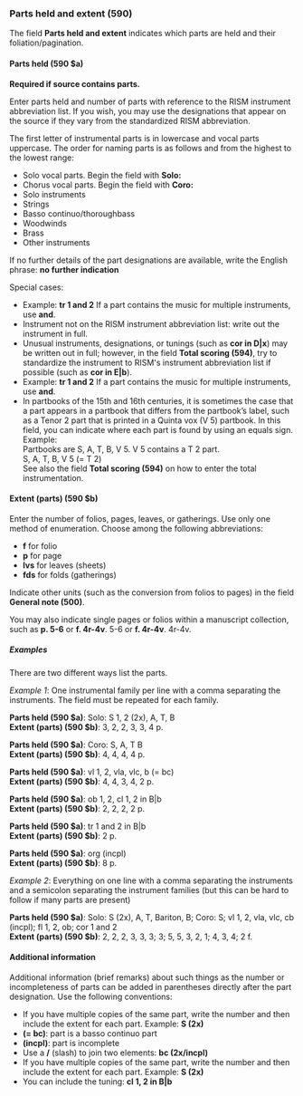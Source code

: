 ### Parts held and extent (590)

The field **Parts held and extent** indicates which parts are held and their foliation/pagination.

#### Parts held (590 $a)

**Required if source contains parts.**

Enter parts held and number of parts with reference to the RISM instrument abbreviation list. If you wish, you may use the designations that appear on the source if they vary from the standardized RISM abbreviation.

The first letter of instrumental parts is in lowercase and vocal parts uppercase. The order for naming parts is as follows and from the highest to the lowest range:

- Solo vocal parts. Begin the field with **Solo:**
- Chorus vocal parts. Begin the field with **Coro:**
- Solo instruments
- Strings
- Basso continuo/thoroughbass
- Woodwinds
- Brass
- Other instruments

If no further details of the part designations are available, write the English phrase: **no further indication**

Special cases:

- Example: **tr 1 and 2** If a part contains the music for multiple instruments, use **and**.
- Instrument not on the RISM instrument abbreviation list: write out the instrument in full.
- Unusual instruments, designations, or tunings (such as **cor in D\|x**) may be written out in full; however, in the field **Total scoring (594)**, try to standardize the instrument to RISM's instrument abbreviation list if possible (such as **cor in E\|b**).
- Example: **tr 1 and 2** If a part contains the music for multiple instruments, use **and**.
- In partbooks of the 15th and 16th centuries, it is sometimes the case that a part appears in a partbook that differs from the partbook’s label, such as a Tenor 2 part that is printed in a Quinta vox (V 5) partbook. In this field, you can indicate where each part is found by using an equals sign.  
  Example:  
  Partbooks are S, A, T, B, V 5. V 5 contains a T 2 part.  
  S, A, T, B, V 5 (= T 2)  
  See also the field **Total scoring (594)** on how to enter the total instrumentation.


#### Extent (parts) (590 $b)

Enter the number of folios, pages, leaves, or gatherings. Use only one method of enumeration. Choose among the following abbreviations:

- **f** for folio
- **p** for page
- **lvs** for leaves (sheets)
- **fds** for folds (gatherings)

Indicate other units (such as the conversion from folios to pages) in the field **General note (500)**.

You may also indicate single pages or folios within a manuscript collection, such as **p. 5-6** or **f. 4r-4v**. 5-6</strong> or **f. 4r-4v**. 4r-4v</strong>.

##### Examples
There are two different ways list the parts.

*Example 1*: One instrumental family per line with a comma separating the instruments. The field must be repeated for each family.

**Parts held (590 $a)**: Solo: S 1, 2 (2x), A, T, B  
**Extent (parts) (590 $b)**: 3, 2, 2, 3, 3, 4 p.

**Parts held (590 $a)**: Coro: S, A, T B  
**Extent (parts) (590 $b)**: 4, 4, 4, 4 p.

**Parts held (590 $a)**: vl 1, 2, vla, vlc, b (= bc)  
**Extent (parts) (590 $b)**: 4, 4, 3, 4, 2 p.

**Parts held (590 $a)**: ob 1, 2, cl 1, 2 in B\|b  
**Extent (parts) (590 $b)**: 2, 2, 2, 2 p.

**Parts held (590 $a)**: tr 1 and 2 in B\|b   
**Extent (parts) (590 $b)**: 2 p.

**Parts held (590 $a)**: org (incpl)  
**Extent (parts) (590 $b)**: 8 p.

*Example 2*: Everything on one line with a comma separating the instruments and a semicolon separating the instrument families (but this can be hard to follow if many parts are present)

**Parts held (590 $a)**: Solo: S (2x), A, T, Bariton, B; Coro: S; vl 1, 2, vla, vlc, cb (incpl); fl 1, 2, ob; cor 1 and 2  
**Extent (parts) (590 $b)**: 2, 2, 2, 3, 3, 3; 3; 5, 5, 3, 2, 1; 4, 3, 4; 2 f.

#### Additional information

Additional information (brief remarks) about such things as the number or incompleteness of parts can be added in parentheses directly after the part designation. Use the following conventions:

- If you have multiple copies of the same part, write the number and then include the extent for each part. Example: **S (2x)**
- **(= bc)**: part is a basso continuo part
- **(incpl)**: part is incomplete
- Use a **/** (slash) to join two elements: **bc (2x/incpl)**
- If you have multiple copies of the same part, write the number and then include the extent for each part. Example: **S (2x)**
- You can include the tuning: **cl 1, 2 in B\|b**  
